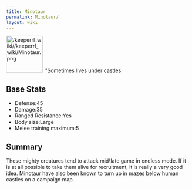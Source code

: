 ```yaml
---
title: Minotaur
permalink: Minotaur/
layout: wiki
---
```


<img src="/keeperrl_wiki//keeperrl_wiki/Minotaur.png" title="fig:/keeperrl_wiki//keeperrl_wiki/Minotaur.png" alt="/keeperrl_wiki//keeperrl_wiki/Minotaur.png" width="100" />
''Sometimes lives under castles

Base Stats
----------

-   Defense:45
-   Damage:35
-   Ranged Resistance:Yes
-   Body size:Large
-   Melee training maximum:5

Summary
-------

These mighty creatures tend to attack mid\\late game in endless mode. If
it is at all possible to take them alive for recruitment, it is really a
very good idea. Minotaur have also been known to turn up in mazes below
human castles on a campaign map.

